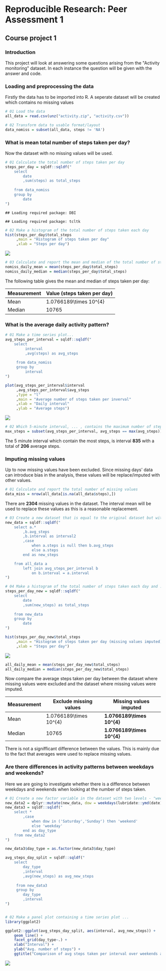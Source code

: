 # Reproducible Research: Peer Assessment 1



## Course project 1

### Introduction
This project will look at answering some questions arising from the "Activity monitoring" dataset. In each instance the question will be given with the answer and code.


### Loading and preprocessing the data
Firstly the data has to be imported into R. A seperate dataset will be created which contains no missing values

```r
# 01 Load the data
all_data = read.csv(unz("activity.zip", "activity.csv"))

# 02 Transform data to usable format/layout
data_nomiss = subset(all_data, steps != 'NA')
```

### What is mean total number of steps taken per day? 
Now the dataset with no missing values will be used.


```r
# 01 Calculate the total number of steps taken per day
steps_per_day = sqldf::sqldf("
    select
        date
        ,sum(steps) as total_steps
    
    from data_nomiss
    group by
        date
")
```

```
## Loading required package: DBI
```

```
## Loading required package: tcltk
```

```r
# 02 Make a histogram of the total number of steps taken each day
hist(steps_per_day$total_steps
     ,main = "Histogram of steps taken per day"
     ,xlab = "Steps per day")
```

![](PA1_template_files/figure-html/unnamed-chunk-2-1.png)<!-- -->

```r
# 03 Calculate and report the mean and median of the total number of steps taken per day
nomiss_daily_mean = mean(steps_per_day$total_steps)
nomiss_daily_median = median(steps_per_day$total_steps)
```

The following table gives the mean and median of steps taken per day:

Measurement|Value (steps taken per day)|
-----------|---------------------------|
Mean       |1.0766189\times 10^{4}
Median     |10765


### What is the average daily activity pattern?


```r
# 01 Make a time series plot...
avg_steps_per_interval = sqldf::sqldf("
    select
         interval
         ,avg(steps) as avg_steps
     
     from data_nomiss
     group by
         interval
")

plot(avg_steps_per_interval$interval
     ,avg_steps_per_interval$avg_steps
     ,type = "l"
     ,main = "Average number of steps taken per inverval"
     ,xlab = "Daily interval"
     ,ylab = "Average steps")
```

![](PA1_template_files/figure-html/unnamed-chunk-3-1.png)<!-- -->

```r
# 02 Which 5-minute interval, ... , contains the maximum number of steps?
max_steps = subset(avg_steps_per_interval, avg_steps == max(avg_steps))
```

The 5 minute interval which contain the most steps, is interval **835** with a total of **206** average steps.


### Imputing missing values
Up to now missing values have been excluded. Since missing days' data can introduce bias in the analysis, these values will be replace/imputed with other values.


```r
# 01 Calculate and report the total number of missing values
data_miss = nrow(all_data[is.na(all_data$steps),])
```

There are **2304** missing values in the dataset. The interval mean will be used to replace these values as this is a reasonable replacement.


```r
# 03 Create a new dataset that is equal to the original dataset but with the missing data filled in
new_data = sqldf::sqldf("
    select a.*
        ,b.avg_steps
        ,b.interval as interval2
        ,case
            when a.steps is null then b.avg_steps
            else a.steps
        end as new_steps

    from all_data a
        left join avg_steps_per_interval b
            on b.interval = a.interval
")

# 04 Make a histogram of the total number of steps taken each day and ...
steps_per_day_new = sqldf::sqldf("
    select
        date
        ,sum(new_steps) as total_steps
    
    from new_data
    group by
        date
")

hist(steps_per_day_new$total_steps
     ,main = "Histogram of steps taken per day (missing values imputed)"
     ,xlab = "Steps per day")
```

![](PA1_template_files/figure-html/unnamed-chunk-5-1.png)<!-- -->

```r
all_daily_mean = mean(steps_per_day_new$total_steps)
all_daily_median = median(steps_per_day_new$total_steps)
```

Now compare the average steps taken per day between the dataset where missing values were excluded and the dataset where missing values were imputed.

Measurement |Exclude missing values     |Missing values imputed
------------|---------------------------|-----------------------
Mean        |1.0766189\times 10^{4}      |**1.0766189\times 10^{4}**
Median      |10765    |**1.0766189\times 10^{4}**

There is not a signifficant difference between the values. This is mainly due to the fact that averages were used to replace missing values.


### Are there differences in activity patterns between weekdays and weekends?
Here we are going to investigate whether there is a difference between weekdays and weekends when looking at the number of steps taken.


```r
# 01 Create a new factor variable in the dataset with two levels - "weekday" and "weekend"
new_data2 = dplyr::mutate(new_data, dow = weekdays(lubridate::ymd(date)))
new_data3 = sqldf::sqldf("
    select *
        ,case
            when dow in ('Saturday','Sunday') then 'weekend'
            else 'weekday'
        end as day_type
    from new_data2
")

new_data3$day_type = as.factor(new_data3$day_type)

avg_steps_day_split = sqldf::sqldf("
    select
        day_type
        ,interval
        ,avg(new_steps) as avg_new_steps
     
     from new_data3
     group by
        day_type
        ,interval
")


# 02 Make a panel plot containing a time series plot ...
library(ggplot2)

ggplot2::ggplot(avg_steps_day_split, aes(interval, avg_new_steps)) +
    geom_line() +
    facet_grid(day_type~.) +
    xlab("Interval") +
    ylab("Avg. number of steps") +
    ggtitle("Comparison of avg steps taken per interval over weekends and weekdays")
```

![](PA1_template_files/figure-html/unnamed-chunk-6-1.png)<!-- -->

